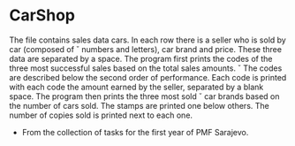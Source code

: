 # CarShop

The file contains sales data
cars. In each row there is a seller who is sold by car (composed of ˇ
numbers and letters), car brand and price. These three data are separated by a space.
The program first prints the codes of the three most successful sales based on the total sales amounts. ˇ
The codes are described below the second order of performance. Each code is printed with each code
the amount earned by the seller, separated by a blank space. The program then prints the three most sold ˇ
car brands based on the number of cars sold. The stamps are printed one below
others. The number of copies sold is printed next to each one.

- From the collection of tasks for the first year of PMF Sarajevo.
